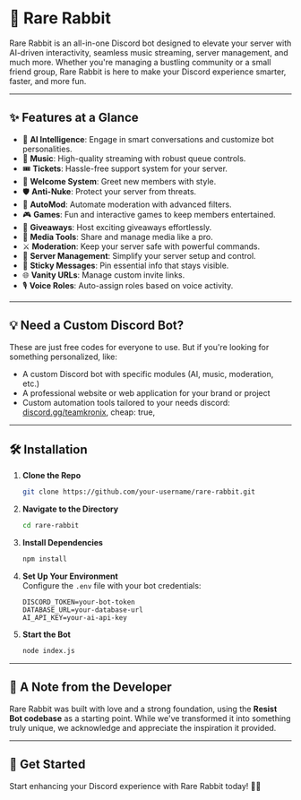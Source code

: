 # 🐇 Rare Rabbit  

Rare Rabbit is an all-in-one Discord bot designed to elevate your server with AI-driven interactivity, seamless music streaming, server management, and much more. Whether you're managing a bustling community or a small friend group, Rare Rabbit is here to make your Discord experience smarter, faster, and more fun.

---

## ✨ Features at a Glance  

- 🤖 **AI Intelligence**: Engage in smart conversations and customize bot personalities.  
- 🎵 **Music**: High-quality streaming with robust queue controls.  
- 🎟️ **Tickets**: Hassle-free support system for your server.  
- 👋 **Welcome System**: Greet new members with style.  
- 🛡️ **Anti-Nuke**: Protect your server from threats.  
- 🔨 **AutoMod**: Automate moderation with advanced filters.  
- 🎮 **Games**: Fun and interactive games to keep members entertained.  
- 🎁 **Giveaways**: Host exciting giveaways effortlessly.  
- 📸 **Media Tools**: Share and manage media like a pro.  
- ⚔️ **Moderation**: Keep your server safe with powerful commands.  
- 🏰 **Server Management**: Simplify your server setup and control.  
- 📌 **Sticky Messages**: Pin essential info that stays visible.  
- 🌐 **Vanity URLs**: Manage custom invite links.  
- 🎙️ **Voice Roles**: Auto-assign roles based on voice activity.  

---

## 💡 Need a Custom Discord Bot?  
 These are just free codes for everyone to use.
 But if you're looking for something personalized, like:
 - A custom Discord bot with specific modules (AI, music, moderation, etc.)
 - A professional website or web application for your brand or project
 - Custom automation tools tailored to your needs
 discord: [discord.gg/teamkronix](https://discord.gg/MtNqTt8RUx),
 cheap: true,

---

## 🛠️ Installation  

1. **Clone the Repo**  
   ```bash
   git clone https://github.com/your-username/rare-rabbit.git
   ```

2. **Navigate to the Directory**  
   ```bash
   cd rare-rabbit
   ```

3. **Install Dependencies**  
   ```bash
   npm install
   ```

4. **Set Up Your Environment**  
   Configure the `.env` file with your bot credentials:  
   ```env
   DISCORD_TOKEN=your-bot-token
   DATABASE_URL=your-database-url
   AI_API_KEY=your-ai-api-key
   ```

5. **Start the Bot**  
   ```bash
   node index.js
   ```

---

## 📝 A Note from the Developer  

Rare Rabbit was built with love and a strong foundation, using the **Resist Bot codebase** as a starting point. While we've transformed it into something truly unique, we acknowledge and appreciate the inspiration it provided.  

---

## 🌟 Get Started  

Start enhancing your Discord experience with Rare Rabbit today! 🐇✨  
  

